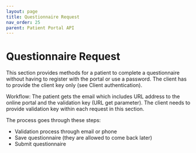 ```yaml
---
layout: page
title: Questionnaire Request
nav_order: 25
parent: Patient Portal API
---
```


# Questionnaire Request


This section provides methods for a patient to complete a questionnaire without having to register with the portal or use a password. The client has to provide the client key only (see Client authentication).

Workflow: The patient gets the email which includes URL address to the online portal and the validation key (URL get parameter). The client needs to provide validation key within each request in this section.

The process goes through these steps:

- Validation process through email or phone
- Save questionnaire (they are allowed to come back later)
- Submit questionnaire
